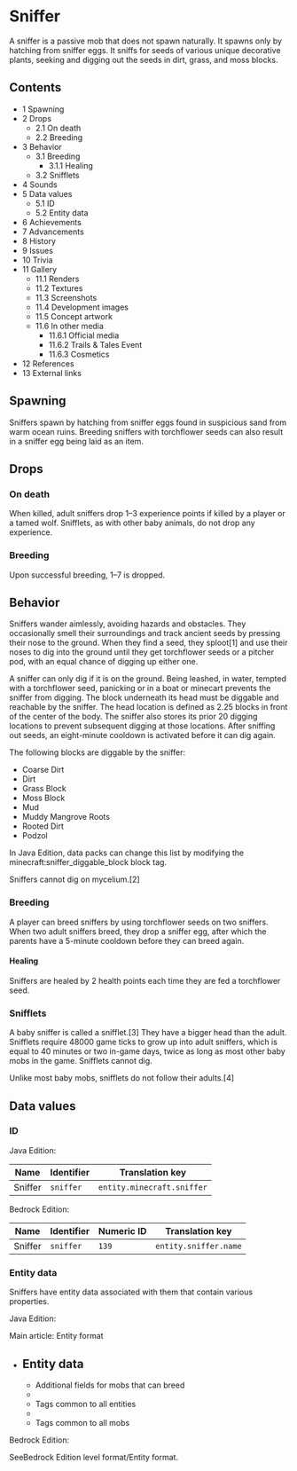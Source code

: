 # Sniffer
A sniffer is a passive mob that does not spawn naturally. It spawns only by hatching from sniffer eggs. It sniffs for seeds of various unique decorative plants, seeking and digging out the seeds in dirt, grass, and moss blocks.

## Contents
- 1 Spawning
- 2 Drops
	- 2.1 On death
	- 2.2 Breeding
- 3 Behavior
	- 3.1 Breeding
		- 3.1.1 Healing
	- 3.2 Snifflets
- 4 Sounds
- 5 Data values
	- 5.1 ID
	- 5.2 Entity data
- 6 Achievements
- 7 Advancements
- 8 History
- 9 Issues
- 10 Trivia
- 11 Gallery
	- 11.1 Renders
	- 11.2 Textures
	- 11.3 Screenshots
	- 11.4 Development images
	- 11.5 Concept artwork
	- 11.6 In other media
		- 11.6.1 Official media
		- 11.6.2 Trails & Tales Event
		- 11.6.3 Cosmetics
- 12 References
- 13 External links

## Spawning
Sniffers spawn by hatching from sniffer eggs found in suspicious sand from warm ocean ruins. Breeding sniffers with torchflower seeds can also result in a sniffer egg being laid as an item.

## Drops
### On death
When killed, adult sniffers drop 1–3 experience points if killed by a player or a tamed wolf.  Snifflets, as with other baby animals, do not drop any experience.

### Breeding
Upon successful breeding, 1–7 is dropped.

## Behavior
Sniffers wander aimlessly, avoiding hazards and obstacles. They occasionally smell their surroundings and track ancient seeds by pressing their nose to the ground. When they find a seed, they sploot[1] and use their noses to dig into the ground until they get torchflower seeds or a pitcher pod, with an equal chance of digging up either one.

A sniffer can only dig if it is on the ground. Being leashed, in water, tempted with a torchflower seed, panicking or in a boat or minecart prevents the sniffer from digging. The block underneath its head must be diggable and reachable by the sniffer. The head location is defined as 2.25 blocks in front of the center of the body. The sniffer also stores its prior 20 digging locations to prevent subsequent digging at those locations. After sniffing out seeds, an eight-minute cooldown is activated before it can dig again.

The following blocks are diggable by the sniffer:

- Coarse Dirt
- Dirt
- Grass Block
- Moss Block
- Mud
- Muddy Mangrove Roots
- Rooted Dirt
- Podzol

In Java Edition, data packs can change this list by modifying the minecraft:sniffer_diggable_block block tag.

Sniffers cannot dig on mycelium.[2]

### Breeding
A player can breed sniffers by using torchflower seeds on two sniffers. When two adult sniffers breed, they drop a sniffer egg, after which the parents have a 5-minute cooldown before they can breed again.

#### Healing
Sniffers are healed by 2 health points each time they are fed a torchflower seed.

### Snifflets
A baby sniffer is called a snifflet.[3] They have a bigger head than the adult. Snifflets require 48000 game ticks to grow up into adult sniffers, which is equal to 40 minutes or two in-game days, twice as long as most other baby mobs in the game.
Snifflets cannot dig.

Unlike most baby mobs, snifflets do not follow their adults.[4]

## Data values
### ID
Java Edition:

| Name    | Identifier | Translation key            |
|---------|------------|----------------------------|
| Sniffer | `sniffer`  | `entity.minecraft.sniffer` |

Bedrock Edition:

| Name    | Identifier | Numeric ID | Translation key       |
|---------|------------|------------|-----------------------|
| Sniffer | `sniffer`  | `139`      | `entity.sniffer.name` |

### Entity data
Sniffers have entity data associated with them that contain various properties.

Java Edition:

Main article: Entity format
- Entity data
	- 
	- Additional fields for mobs that can breed
	- 
	- Tags common to all entities
	- 
	- Tags common to all mobs

Bedrock Edition:

SeeBedrock Edition level format/Entity format.

